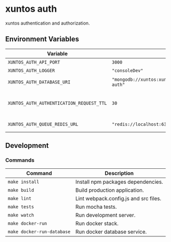 # xuntos auth

xuntos authentication and authorization.

## Environment Variables

| Variable | Default | Description |
|--|--|--|
| `XUNTOS_AUTH_API_PORT` | `3000` | API port. |
| `XUNTOS_AUTH_LOGGER` | `"consoleDev"` | Logger type. |
| `XUNTOS_AUTH_DATABASE_URI` | `"mongodb://xuntos:xuntos@localhost:27017/xuntos-auth"` | Mongo database URI. |
| `XUNTOS_AUTH_AUTHENTICATION_REQUEST_TTL` | `30` | Authentication request time to live. (minutes) |
| `XUNTOS_AUTH_QUEUE_REDIS_URL` | `"redis://localhost:6379/0"` | Queue Redis URL. |

## Development

### Commands

| Command | Description |
|--|--|
| `make install` | Install npm packages dependencies. |
| `make build` | Build production application. |
| `make lint` | Lint webpack.config.js and src files. |
| `make tests` | Run mocha tests. |
| `make watch` | Run development server. |
| `make docker-run` | Run docker stack. |
| `make docker-run-database` | Run docker database service. |
